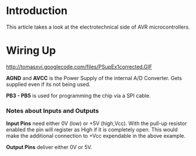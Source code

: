 # Introduction #

This article takes a look at the electrotechnical side of AVR microcontrollers.


# Wiring Up #

http://tomasxvi.googlecode.com/files/PSupEx1corrected.GIF

**AGND** and **AVCC** is the Power Supply of the internal A/D Converter. Gets supplied even if its not being used.

**PB3 - PB5** is used for programming the chip via a SPI cable.

### Notes about Inputs and Outputs ###

**Input Pins** need either 0V (low) or +5V (high,Vcc). With the pull-up resistor enabled the pin will register as High if it is completely open. This would make the additional connection to +Vcc expendable in the above example.

**Output Pins** deliver either 0V or 5V.